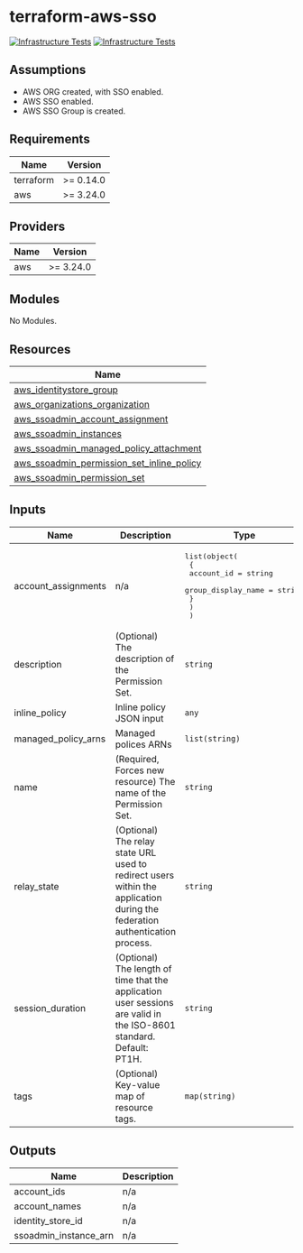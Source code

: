 # terraform-aws-sso

[![Infrastructure Tests](https://www.bridgecrew.cloud/badges/github/cloud-security-labs/terraform-aws-sso/general)](https://www.bridgecrew.cloud/link/badge?vcs=github&fullRepo=cloud-security-labs%2Fterraform-aws-sso&benchmark=INFRASTRUCTURE+SECURITY) [![Infrastructure Tests](https://www.bridgecrew.cloud/badges/github/cloud-security-labs/terraform-aws-sso/cis_aws)](https://www.bridgecrew.cloud/link/badge?vcs=github&fullRepo=cloud-security-labs%2Fterraform-aws-sso&benchmark=CIS+AWS+V1.2)

## Assumptions

- AWS ORG created, with SSO enabled.
- AWS SSO enabled.
- AWS SSO Group is created.

## Requirements

| Name      | Version   |
| --------- | --------- |
| terraform | >= 0.14.0 |
| aws       | >= 3.24.0 |

## Providers

| Name | Version   |
| ---- | --------- |
| aws  | >= 3.24.0 |

## Modules

No Modules.

## Resources

| Name                                                                                                                                                           |
| -------------------------------------------------------------------------------------------------------------------------------------------------------------- |
| [aws_identitystore_group](https://registry.terraform.io/providers/hashicorp/aws/3.24.0/docs/data-sources/identitystore_group)                                  |
| [aws_organizations_organization](https://registry.terraform.io/providers/hashicorp/aws/3.24.0/docs/data-sources/organizations_organization)                    |
| [aws_ssoadmin_account_assignment](https://registry.terraform.io/providers/hashicorp/aws/3.24.0/docs/resources/ssoadmin_account_assignment)                     |
| [aws_ssoadmin_instances](https://registry.terraform.io/providers/hashicorp/aws/3.24.0/docs/data-sources/ssoadmin_instances)                                    |
| [aws_ssoadmin_managed_policy_attachment](https://registry.terraform.io/providers/hashicorp/aws/3.24.0/docs/resources/ssoadmin_managed_policy_attachment)       |
| [aws_ssoadmin_permission_set_inline_policy](https://registry.terraform.io/providers/hashicorp/aws/3.24.0/docs/resources/ssoadmin_permission_set_inline_policy) |
| [aws_ssoadmin_permission_set](https://registry.terraform.io/providers/hashicorp/aws/3.24.0/docs/resources/ssoadmin_permission_set)                             |

## Inputs

| Name                  | Description                                                                                                                | Type                                                                                                                                | Default                                   | Required |
| --------------------- | -------------------------------------------------------------------------------------------------------------------------- | ----------------------------------------------------------------------------------------------------------------------------------- | ----------------------------------------- | :------: |
| account\_assignments  | n/a                                                                                                                        | <pre>list(object(<br>    {<br>      account_id         = string<br>      group_display_name = string<br>    }<br>    )<br>  )</pre> | n/a                                       |   yes    |
| description           | (Optional) The description of the Permission Set.                                                                          | `string`                                                                                                                            | `""`                                      |    no    |
| inline\_policy        | Inline policy JSON input                                                                                                   | `any`                                                                                                                               | n/a                                       |   yes    |
| managed\_policy\_arns | Managed polices ARNs                                                                                                       | `list(string)`                                                                                                                      | n/a                                       |   yes    |
| name                  | (Required, Forces new resource) The name of the Permission Set.                                                            | `string`                                                                                                                            | n/a                                       |   yes    |
| relay\_state          | (Optional) The relay state URL used to redirect users within the application during the federation authentication process. | `string`                                                                                                                            | `null`                                    |    no    |
| session\_duration     | (Optional) The length of time that the application user sessions are valid in the ISO-8601 standard. Default: PT1H.        | `string`                                                                                                                            | `"PT1H"`                                  |    no    |
| tags                  | (Optional) Key-value map of resource tags.                                                                                 | `map(string)`                                                                                                                       | <pre>{<br>  "Terraform": "Yes"<br>}</pre> |    no    |

## Outputs

| Name                    | Description |
| ----------------------- | ----------- |
| account\_ids            | n/a         |
| account\_names          | n/a         |
| identity\_store\_id     | n/a         |
| ssoadmin\_instance\_arn | n/a         |